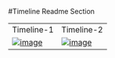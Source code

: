 #Timeline Readme Section

<table>
  <tr>
    <td width="50%">Timeline-1</td>
    <td width="50%">Timeline-2</td>

  </tr>

  <tr>
    <td width="50%">
        <a href="https://github.com/Clueless-Community/seamless-ui/blob/main/Timeline/src/timeline-1.html">
            <img src="https://i.postimg.cc/j5ysLjnD/Screenshot-2022-12-24-at-12-40-53-PM.png" alt="image" border="0"/>
        </a>
    </td>
    <td width="50%">
        <a href="https://github.com/Clueless-Community/seamless-ui/blob/main/Timeline/src/timeline-2.html">
            <img src="https://i.postimg.cc/5Nt2vhT2/Screenshot-2022-12-24-at-12-41-34-PM.png" alt="image" border="0"/>
        </a>
    </td>

  </tr>

</table>

